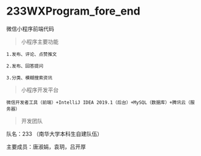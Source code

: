 # 233WXProgram_fore_end
微信小程序前端代码

>小程序主要功能

    1.发布、评论、点赞推文

    2.发布、回答提问
    
    3.分类、模糊搜索资讯

  
>小程序开发平台
  
    微信开发者工具（前端）+IntelliJ IDEA 2019.1（后台）+MySQL（数据库）+腾讯云（服务器）
  
>开发团队

  队名：233 （南华大学本科生自建队伍）  
  
  主要成员：唐淑娟，袁玥，吕开厚
